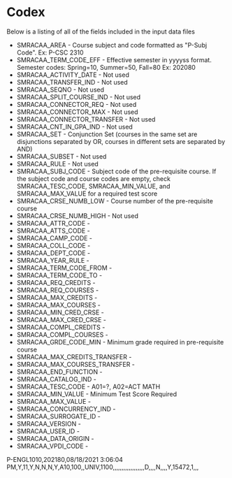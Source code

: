 # Codex
Below is a listing of all of the fields included in the input data 
files

 * SMRACAA_AREA - Course subject and code formatted as "P-Subj Code". Ex: P-CSC 2310
 * SMRACAA_TERM_CODE_EFF - Effective semester in yyyyss format. Semester codes: Spring=10, Summer=50, Fall=80 Ex: 202080
 * SMRACAA_ACTIVITY_DATE - Not used
 * SMRACAA_TRANSFER_IND - Not used
 * SMRACAA_SEQNO - Not used
 * SMRACAA_SPLIT_COURSE_IND - Not used
 * SMRACAA_CONNECTOR_REQ - Not used
 * SMRACAA_CONNECTOR_MAX - Not used
 * SMRACAA_CONNECTOR_TRANSFER - Not used
 * SMRACAA_CNT_IN_GPA_IND - Not used
 * SMRACAA_SET - Conjunction Set (courses in the same set are disjunctions separated by OR, courses in 
 different sets are separated by AND)
 * SMRACAA_SUBSET - Not used
 * SMRACAA_RULE - Not used
 * SMRACAA_SUBJ_CODE - Subject code of the pre-requisite course. If the subject code and
 course codes are empty, check SMRACAA_TESC_CODE, SMRACAA_MIN_VALUE, and SMRACAA_MAX_VALUE for
 a required test score
 * SMRACAA_CRSE_NUMB_LOW - Course number of the pre-requisite course
 * SMRACAA_CRSE_NUMB_HIGH - Not used
 * SMRACAA_ATTR_CODE -
 * SMRACAA_ATTS_CODE -
 * SMRACAA_CAMP_CODE -
 * SMRACAA_COLL_CODE -
 * SMRACAA_DEPT_CODE -
 * SMRACAA_YEAR_RULE -
 * SMRACAA_TERM_CODE_FROM -
 * SMRACAA_TERM_CODE_TO -
 * SMRACAA_REQ_CREDITS -
 * SMRACAA_REQ_COURSES -
 * SMRACAA_MAX_CREDITS -
 * SMRACAA_MAX_COURSES -
 * SMRACAA_MIN_CRED_CRSE -
 * SMRACAA_MAX_CRED_CRSE -
 * SMRACAA_COMPL_CREDITS -
 * SMRACAA_COMPL_COURSES -
 * SMRACAA_GRDE_CODE_MIN - Minimum grade required in pre-requisite course
 * SMRACAA_MAX_CREDITS_TRANSFER -
 * SMRACAA_MAX_COURSES_TRANSFER -
 * SMRACAA_END_FUNCTION -
 * SMRACAA_CATALOG_IND -
 * SMRACAA_TESC_CODE - A01=?, A02=ACT MATH
 * SMRACAA_MIN_VALUE - Minimum Test Score Required
 * SMRACAA_MAX_VALUE - 
 * SMRACAA_CONCURRENCY_IND -
 * SMRACAA_SURROGATE_ID -
 * SMRACAA_VERSION -
 * SMRACAA_USER_ID -
 * SMRACAA_DATA_ORIGIN -
 * SMRACAA_VPDI_CODE -

P-ENGL1010,202180,08/18/2021 3:06:04 PM,Y,11,Y,N,N,N,Y,A10,100,,UNIV,1100,,,,,,,,,,,,,,,,,,D,,,,N,,,,Y,15472,1,,,
